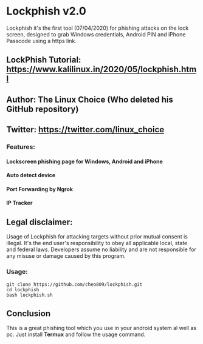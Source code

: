# Lockphish v2.0

Lockphish it's the first tool (07/04/2020) for phishing attacks on the lock screen, designed to grab Windows credentials, Android PIN and iPhone Passcode using a https link.
## LockPhish Tutorial: https://www.kalilinux.in/2020/05/lockphish.html
## Author: The Linux Choice (Who deleted his GitHub repository)
## Twitter: https://twitter.com/linux_choice



### Features:

#### Lockscreen phishing page for Windows, Android and iPhone
#### Auto detect device
#### Port Forwarding by Ngrok
#### IP Tracker

## Legal disclaimer:

Usage of Lockphish for attacking targets without prior mutual consent is illegal. It's the end user's responsibility to obey all applicable local, state and federal laws. Developers assume no liability and are not responsible for any misuse or damage caused by this program. 

### Usage:
```
git clone https://github.com/cheo809/lockphish.git
cd lockphish
bash lockphish.sh
```
## Conclusion
This is a great phishing tool which you use in your android system al well as pc.
Just install **Termux** and follow the usage command.

